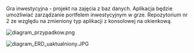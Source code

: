 Gra inwestycyjna - projekt na zajęcia z baz danych.
Aplikacja będzie umożliwiać zarządzanie portfelem inwestycyjnym w grze.
Repozytorium nr 2 ze względu na zmieniony typ aplikacji z konsolowej na okienkową.

![diagram_przypadkow.png](https://bitbucket.org/repo/e9bEMG/images/2043180470-diagram_przypadkow.png)


![diagram_ERD_uaktualniony.JPG](https://bitbucket.org/repo/e9bEMG/images/3690523819-diagram_ERD_uaktualniony.JPG)